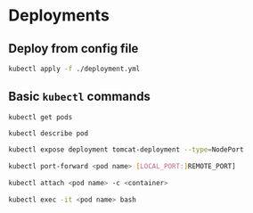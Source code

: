 # Deployments

## Deploy from config file

```bash
kubectl apply -f ./deployment.yml
```

## Basic `kubectl` commands

```bash
kubectl get pods

kubectl describe pod
 
kubectl expose deployment tomcat-deployment --type=NodePort
 
kubectl port-forward <pod name> [LOCAL_PORT:]REMOTE_PORT]
 
kubectl attach <pod name> -c <container>
 
kubectl exec -it <pod name> bash
```

